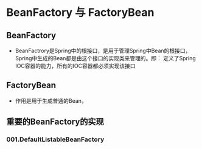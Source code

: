 # BeanFactory 与 FactoryBean
## BeanFactory
+ BeanFactrory是Spring中的根接口，是用于管理Spring中Bean的根接口，Spring中生成的Bean都是由这个接口的实现类来管理的。即： 定义了Spring IOC容器的能力，所有的IOC容器都必须实现该接口
## FactoryBean
+ 作用是用于生成普通的Bean，


## 重要的BeanFactory的实现
### 001.DefaultListableBeanFactory